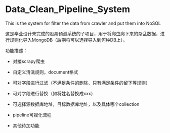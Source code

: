 # Data_Clean_Pipeline_System
This is the system for filter the data from crawler and put them into NoSQL

这是毕业设计未完成的股票预测系统的子项目，用于将爬虫爬下来的杂乱数据，进行规则化导入MongoDB（后期将可以选择导入到何种DB上）。

功能描述：

- 对接scrapy爬虫

- 自定义清洗规则，document格式

- 可对字段进行过滤（不满足条件的删除、只有满足条件的留下等规则）

- 可对字段进行替换（如将姓名替换成xxx）

- 可选择源数据库地址，目标数据库地址，以及具体哪个collection

- pipeline可视化流程

- 其他待加功能
